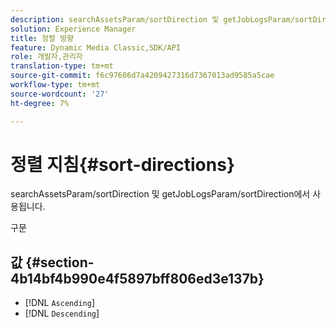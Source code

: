 ```yaml
---
description: searchAssetsParam/sortDirection 및 getJobLogsParam/sortDirection에서 사용됩니다.
solution: Experience Manager
title: 정렬 방향
feature: Dynamic Media Classic,SDK/API
role: 개발자,관리자
translation-type: tm+mt
source-git-commit: f6c97606d7a4209427316d7367013ad9585a5cae
workflow-type: tm+mt
source-wordcount: '27'
ht-degree: 7%

---
```



# 정렬 지침{#sort-directions}

searchAssetsParam/sortDirection 및 getJobLogsParam/sortDirection에서 사용됩니다.

구문

## 값 {#section-4b14bf4b990e4f5897bff806ed3e137b}

* [!DNL `Ascending`]
* [!DNL `Descending`]

